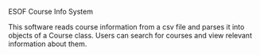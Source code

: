 ESOF Course Info System

This software reads course information from a csv file and parses it into objects of a Course class.  Users can search for courses and view relevant information about them.  